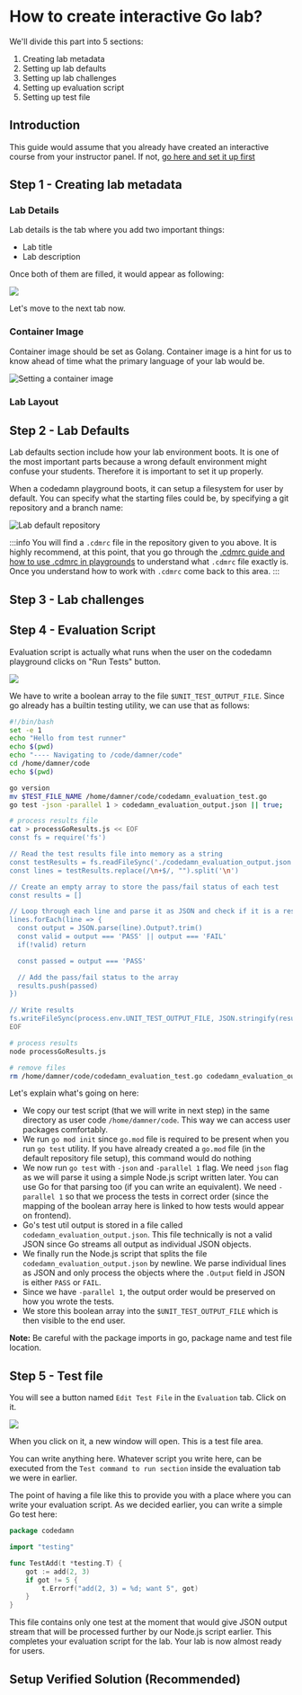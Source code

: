 # How to create interactive Go lab?

<!--@include: ./../_components/TechnologyIntro.md-->

We'll divide this part into 5 sections:

1. Creating lab metadata
2. Setting up lab defaults
3. Setting up lab challenges
4. Setting up evaluation script
5. Setting up test file

## Introduction

This guide would assume that you already have created an interactive course from your instructor panel. If not, [go here and set it up first](https://codedamn.com/instructor/interactive-courses)

## Step 1 - Creating lab metadata

<!--@include: ./../_components/LabMetadata.md-->

### Lab Details

Lab details is the tab where you add two important things:

-   Lab title
-   Lab description

Once both of them are filled, it would appear as following:

![](/images/html-css/lab-details.png)

Let's move to the next tab now.

### Container Image

Container image should be set as Golang. Container image is a hint for us to know ahead of time what the primary language of your lab would be.

![Setting a container image](/images/go/lab-container-image.png)

### Lab Layout

<!--@include: ./../_components/LabLayout.md-->

## Step 2 - Lab Defaults

Lab defaults section include how your lab environment boots. It is one of the most important parts because a wrong default environment might confuse your students. Therefore it is important to set it up properly.

When a codedamn playground boots, it can setup a filesystem for user by default. You can specify what the starting files could be, by specifying a git repository and a branch name:

![Lab default repository](/images/html-css/lab-default-repo.png)

:::info
You will find a `.cdmrc` file in the repository given to you above. It is highly recommend, at this point, that you go through the [.cdmrc guide and how to use .cdmrc in playgrounds](/docs/concepts/cdmrc) to understand what `.cdmrc` file exactly is. Once you understand how to work with `.cdmrc` come back to this area.
:::

## Step 3 - Lab challenges

<!--@include: ./../_components/LabChallenges.md-->

## Step 4 - Evaluation Script

Evaluation script is actually what runs when the user on the codedamn playground clicks on "Run Tests" button.

![](/images/common/lab-run-tests.png)

We have to write a boolean array to the file `$UNIT_TEST_OUTPUT_FILE`. Since go already has a builtin testing utility, we can use that as follows:

```sh
#!/bin/bash
set -e 1
echo "Hello from test runner"
echo $(pwd)
echo "---- Navigating to /code/damner/code"
cd /home/damner/code
echo $(pwd)

go version
mv $TEST_FILE_NAME /home/damner/code/codedamn_evaluation_test.go
go test -json -parallel 1 > codedamn_evaluation_output.json || true;

# process results file
cat > processGoResults.js << EOF
const fs = require('fs')

// Read the test results file into memory as a string
const testResults = fs.readFileSync('./codedamn_evaluation_output.json', 'utf8')
const lines = testResults.replace(/\n+$/, "").split('\n')

// Create an empty array to store the pass/fail status of each test
const results = []

// Loop through each line and parse it as JSON and check if it is a result line
lines.forEach(line => {
  const output = JSON.parse(line).Output?.trim()
  const valid = output === 'PASS' || output === 'FAIL'
  if(!valid) return

  const passed = output === 'PASS'

  // Add the pass/fail status to the array
  results.push(passed)
})

// Write results
fs.writeFileSync(process.env.UNIT_TEST_OUTPUT_FILE, JSON.stringify(results))
EOF

# process results
node processGoResults.js

# remove files
rm /home/damner/code/codedamn_evaluation_test.go codedamn_evaluation_output.json processGoResults.js
```
Let's explain what's going on here:

-   We copy our test script (that we will write in next step) in the same directory as user code `/home/damner/code`. This way we can access user packages comfortably.
-   We run `go mod init` since `go.mod` file is required to be present when you run `go test` utility. If you have already created a `go.mod` file (in the default repository file setup), this command would do nothing
-   We now run `go test` with `-json` and `-parallel 1` flag. We need `json` flag as we will parse it using a simple Node.js script written later. You can use Go for that parsing too (if you can write an equivalent). We need `-parallel 1` so that we process the tests in correct order (since the mapping of the boolean array here is linked to how tests would appear on frontend).
-   Go's test util output is stored in a file called `codedamn_evaluation_output.json`. This file technically is not a valid JSON since Go streams all output as individual JSON objects.
-   We finally run the Node.js script that splits the file `codedamn_evaluation_output.json` by newline. We parse individual lines as JSON and only process the objects where the `.Output` field in JSON is either `PASS` or `FAIL`.
-   Since we have `-parallel 1`, the output order would be preserved on how you wrote the tests.
-   We store this boolean array into the `$UNIT_TEST_OUTPUT_FILE` which is then visible to the end user.

**Note:** Be careful with the package imports in go, package name and test file location.

## Step 5 - Test file

You will see a button named `Edit Test File` in the `Evaluation` tab. Click on it.

![](/images/common/lab-edit-test.png)

When you click on it, a new window will open. This is a test file area.

You can write anything here. Whatever script you write here, can be executed from the `Test command to run section` inside the evaluation tab we were in earlier.

The point of having a file like this to provide you with a place where you can write your evaluation script. As we decided earlier, you can write a simple Go test here:

```go
package codedamn

import "testing"

func TestAdd(t *testing.T) {
    got := add(2, 3)
    if got != 5 {
        t.Errorf("add(2, 3) = %d; want 5", got)
    }
}
```

This file contains only one test at the moment that would give JSON output stream that will be processed further by our Node.js script earlier. This completes your evaluation script for the lab. Your lab is now almost ready for users.

## Setup Verified Solution (Recommended)

<!--@include: ./../_components/LabVerifiedSolution.md-->
